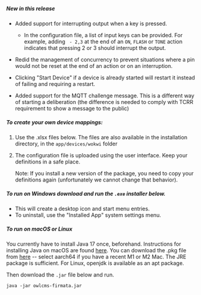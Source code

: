 ##### New in this release

- Added support for interrupting output when a key is pressed.  
  - In the configuration file, a list of input keys can be provided. For example, adding ` - 2,3` at the end of an `ON`, `FLASH` or `TONE` action indicates that pressing 2 or 3 should interrupt the output.

- Redid the management of concurrency to prevent situations where a pin would not be reset at the end of an action or on an interruption.
- Clicking "Start Device" if a device is already started will restart it instead of failing and requiring a restart.
- Added support for the MQTT challenge message.  This is a different way of starting a deliberation (the difference is needed to comply with TCRR requirement to show a message to the public)


##### To create your own device mappings:

1. Use the .xlsx files below. The files are also available in the installation directory, in the `app/devices/wokwi` folder 

2. The configuration file is uploaded using the user interface. Keep your definitions in a safe place.

   Note: If you install a new version of the package, you need to copy your definitions again (unfortunately we cannot change that behavior).

##### To run on Windows download and run the `.exe` installer below.  

- This will create a desktop icon and start menu entries.
- To uninstall, use the "Installed App" system settings menu.

##### To run on macOS or Linux

You currently have to install Java 17 once, beforehand. Instructions for installing Java on macOS are found [here](https://adoptium.net/installation/macOS/).  You can download the .pkg file from [here](https://adoptium.net/temurin/releases/) -- select aarch64 if you have a recent M1 or M2 Mac.  The JRE package is sufficient.  For Linux, openjdk is available as an apt package.

Then download the `.jar` file below and run.
```
java -jar owlcms-firmata.jar
```